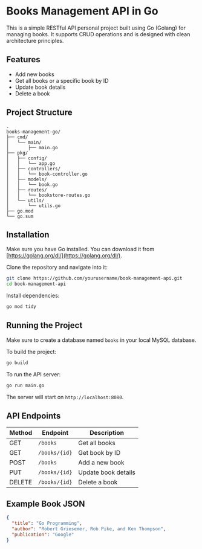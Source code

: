 # Books Management API in Go

This is a simple RESTful API personal project built using Go (Golang) for managing books. It supports CRUD operations and is designed with clean architecture principles.

## Features

- Add new books
- Get all books or a specific book by ID
- Update book details
- Delete a book

## Project Structure

```
.
books-management-go/
├── cmd/
│   └── main/
│       ├── main.go
├── pkg/
│   ├── config/
│   │   └── app.go
│   ├── controllers/
│   │   └── book-controller.go
│   ├── models/
│   │   └── book.go
│   ├── routes/
│   │   └── bookstore-routes.go
│   └── utils/
│       └── utils.go
├── go.mod
└── go.sum
```

## Installation

Make sure you have Go installed. You can download it from [https://golang.org/dl/](https://golang.org/dl/).

Clone the repository and navigate into it:

```bash
git clone https://github.com/yourusername/book-management-api.git
cd book-management-api
```

Install dependencies:

```bash
go mod tidy
```

## Running the Project

Make sure to create a database named `books` in your local MySQL database.

To build the project:

```bash
go build
```

To run the API server:

```bash
go run main.go
```

The server will start on `http://localhost:8080`.

## API Endpoints

| Method | Endpoint          | Description          |
|--------|-------------------|----------------------|
| GET    | `/books`          | Get all books        |
| GET    | `/books/{id}`     | Get book by ID       |
| POST   | `/books`          | Add a new book       |
| PUT    | `/books/{id}`     | Update book details  |
| DELETE | `/books/{id}`     | Delete a book        |

## Example Book JSON

```json
{
  "title": "Go Programming",
  "author": "Robert Griesemer, Rob Pike, and Ken Thompson",
  "publication": "Google"
}
```